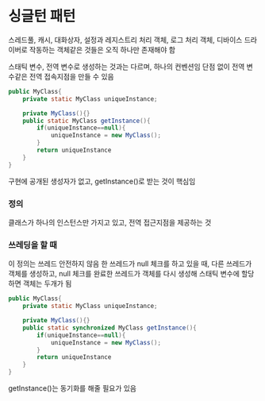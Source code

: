 # 싱글턴 패턴

스레드풀, 캐시, 대화상자, 설정과 레지스트리 처리 객체, 로그 처리 객체, 디바이스 드라이버로 작동하는 객체같은 것들은 오직 하나만 존재해야 함

스태틱 변수, 전역 변수로 생성하는 것과는 다르며, 하나의 컨벤션임
단점 없이 전역 변수같은 전역 접속지점을 만들 수 있음

```java
public MyClass{
    private static MyClass uniqueInstance;

    private MyClass(){}
    public static MyClass getInstance(){
        if(uniqueInstance==null){
            uniqueInstance = new MyClass();
        }
        return uniqueInstance
    }
}
```

구현에 공개된 생성자가 없고, getInstance()로 받는 것이 핵심임

### 정의

클래스가 하나의 인스턴스만 가지고 있고, 전역 접근지점을 제공하는 것

### 쓰레딩을 할 때

이 정의는 쓰레드 안전하지 않음
한 쓰레드가 null 체크를 하고 있을 때, 다른 쓰레드가 객체를 생성하고, null 체크를 완료한 쓰레드가 객체를 다시 생성해 스태틱 변수에 할당하면 객체는 두개가 됨

```java
public MyClass{
    private static MyClass uniqueInstance;

    private MyClass(){}
    public static synchronized MyClass getInstance(){
        if(uniqueInstance==null){
            uniqueInstance = new MyClass();
        }
        return uniqueInstance
    }
}
```
getInstance()는 동기화를 해줄 필요가 있음